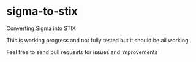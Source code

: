 # sigma-to-stix
Converting Sigma into STIX

This is working progress and not fully tested but it should be all working.

Feel free to send pull requests for issues and improvements
